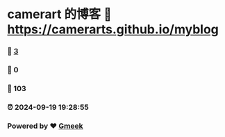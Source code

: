 # camerart 的博客 :link: https://camerarts.github.io/myblog 
### :page_facing_up: [3](https://camerarts.github.io/myblog/tag.html) 
### :speech_balloon: 0 
### :hibiscus: 103 
### :alarm_clock: 2024-09-19 19:28:55 
### Powered by :heart: [Gmeek](https://github.com/Meekdai/Gmeek)
